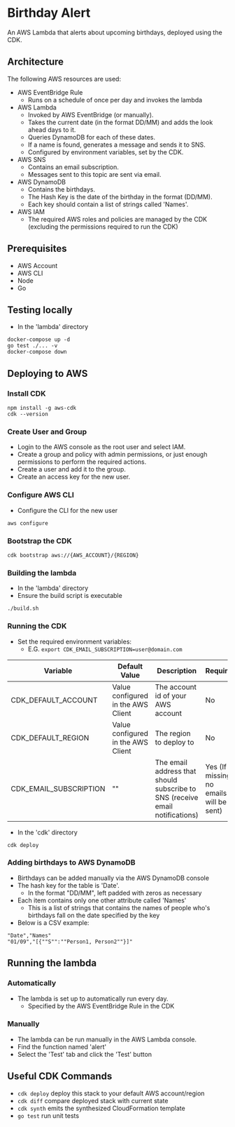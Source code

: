 # Birthday Alert

An AWS Lambda that alerts about upcoming birthdays, deployed using the CDK.

## Architecture

The following AWS resources are used:
- AWS EventBridge Rule
  - Runs on a schedule of once per day and invokes the lambda
- AWS Lambda
  - Invoked by AWS EventBridge (or manually).
  - Takes the current date (in the format DD/MM) and adds the look ahead days to it.
  - Queries DynamoDB for each of these dates.
  - If a name is found, generates a message and sends it to SNS.
  - Configured by environment variables, set by the CDK.
- AWS SNS
  - Contains an email subscription.
  - Messages sent to this topic are sent via email.
- AWS DynamoDB
  - Contains the birthdays.
  - The Hash Key is the date of the birthday in the format (DD/MM).
  - Each key should contain a list of strings called 'Names'.
- AWS IAM
  - The required AWS roles and policies are managed by the CDK (excluding the permissions required to run the CDK)

## Prerequisites

- AWS Account
- AWS CLI
- Node
- Go

## Testing locally
- In the 'lambda' directory
```
docker-compose up -d
go test ./... -v
docker-compose down
```

## Deploying to AWS

### Install CDK
```
npm install -g aws-cdk
cdk --version
```

### Create User and Group

- Login to the AWS console as the root user and select IAM.
- Create a group and policy with admin permissions, or just enough permissions to perform the required actions.
- Create a user and add it to the group.
- Create an access key for the new user.

### Configure AWS CLI
- Configure the CLI for the new user
```
aws configure
```

### Bootstrap the CDK
```
cdk bootstrap aws://{AWS_ACCOUNT}/{REGION}
```

### Building the lambda
- In the 'lambda' directory
- Ensure the build script is executable
```
./build.sh
```

### Running the CDK
- Set the required environment variables:
  - E.G. ```export CDK_EMAIL_SUBSCRIPTION=user@domain.com```
  
| Variable | Default Value | Description | Required |
|------|---------------|----------|---------------|
| CDK_DEFAULT_ACCOUNT | Value configured in the AWS Client | The account id of your AWS account| No |
| CDK_DEFAULT_REGION | Value configured in the AWS Client | The region to deploy to | No |
| CDK_EMAIL_SUBSCRIPTION | "" | The email address that should subscribe to SNS (receive email notifications) | Yes (If missing, no emails will be sent) |

- In the 'cdk' directory
```
cdk deploy
```

### Adding birthdays to AWS DynamoDB
- Birthdays can be added manually via the AWS DynamoDB console
- The hash key for the table is 'Date'.
  - In the format "DD/MM", left padded with zeros as necessary
- Each item contains only one other attribute called 'Names'
  - This is a list of strings that contains the names of people who's birthdays fall on the date
  specified by the key
- Below is a CSV example:
```
"Date","Names"
"01/09","[{""S"":""Person1, Person2""}]"
```

## Running the lambda

### Automatically
- The lambda is set up to automatically run every day.
  - Specified by the AWS EventBridge Rule in the CDK

### Manually
- The lambda can be run manually in the AWS Lambda console.
- Find the function named 'alert'
- Select the 'Test' tab and click the 'Test' button

## Useful CDK Commands
* `cdk deploy`      deploy this stack to your default AWS account/region
* `cdk diff`        compare deployed stack with current state
* `cdk synth`       emits the synthesized CloudFormation template
* `go test`         run unit tests